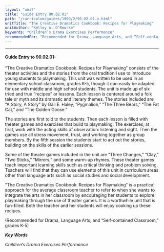 ```yaml
---
layout: "unit"
title: "Guide Entry 90.02.01"
path: "/curriculum/guides/1990/2/90.02.01.x.html"
unitTitle: "The Creative Dramatics Cookbook: Recipes for Playmaking"
unitAuthor: "Kelley A. O’Rourke"
keywords: "Children’s Drama Exercises Performance"
recommendedFor: "Recommended for Drama, Language Arts, and “Self-contained Classroom,” grades K-5"
---
```

<body>
<hr/>
<h4>
Guide Entry to 90.02.01:
</h4>
“The Creative Dramatics Cookbook: Recipes for Playmaking” consists of the theater activities and the stories from the oral tradition I use to introduce young students to playmaking. This unit was written to be used in an elementary school classroom, grades K-5, though it can easily be adapted for use with middle and high school students. The unit is made up of six tried and true “recipes” or lessons. Each lesson is centered around a folk tale or myth and its dramatic and literary themes. The stories included are “A Story, A Story” by Gail E. Haley, “Pygmalion,” “The Three Bears,” “The Fat Cat,” and “The Golden Goose.”
<p>
The stories are first told to the students. Then each lesson is filled with theater games and exercises that build to playmaking. The exercises, at first, work with the acting skills of observation: listening and sight. Then the games use all stress movement, trust, and working together as group members. By the fifth session the students start to act out the stories, building on the skills of the earlier sessions.
</p>
<p>
Some of the theater games included in the unit are “Three Changes,” “Clay,” “Two Sticks,” “Mirrors,” and some warm-up rhymes. These theater games teach important learning skills such as critical thinking and problem solving. Teachers will find that they can use elements of this unit in curriculum areas other than language arts such as social studies and social development.
</p>
<p>
“The Creative Dramatics Cookbook: Recipes for Playmaking” is a practical approach for the average classroom teacher to refer to when she wants to integrate the arts in her classroom by encouraging her students to explore playmaking through the use of theater games. It is a worthwhile unit that is fun-filled. Both the teacher and her students will enjoy cooking up these recipes.
</p>
<p>
(Recommended for Drama, Language Arts, and “Self-contained Classroom,” grades K-5)
</p>
<p>
<b>
<i>
Key Words
</i>
</b>
<br/>
</p>
<p>
<i>
Children’s Drama Exercises Performance
</i>
</p>
</body>